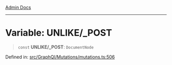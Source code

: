 [Admin Docs](/)

***

# Variable: UNLIKE/_POST

> `const` **UNLIKE/_POST**: `DocumentNode`

Defined in: [src/GraphQl/Mutations/mutations.ts:506](https://github.com/PalisadoesFoundation/talawa-admin/blob/main/src/GraphQl/Mutations/mutations.ts#L506)
